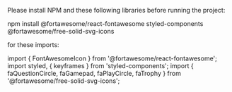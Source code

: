 Please install NPM and these following libraries before running the project: 

npm install @fortawesome/react-fontawesome styled-components @fortawesome/free-solid-svg-icons

for these imports: 

import { FontAwesomeIcon } from '@fortawesome/react-fontawesome';
import styled, { keyframes } from 'styled-components';
import { faQuestionCircle, faGamepad, faPlayCircle, faTrophy } from '@fortawesome/free-solid-svg-icons';
